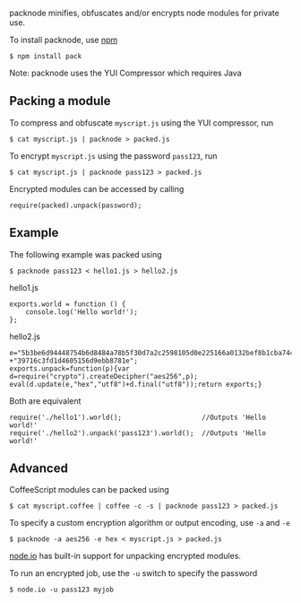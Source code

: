 packnode minifies, obfuscates and/or encrypts node modules for private use.

To install packnode, use [npm](http://github.com/isaacs/npm)

    $ npm install pack
    
Note: packnode uses the YUI Compressor which requires Java

## Packing a module
    
To compress and obfuscate `myscript.js` using the YUI compressor, run

    $ cat myscript.js | packnode > packed.js
    
To encrypt `myscript.js` using the password `pass123`, run

    $ cat myscript.js | packnode pass123 > packed.js
    
Encrypted modules can be accessed by calling 

    require(packed).unpack(password);
    
## Example

The following example was packed using

    $ packnode pass123 < hello1.js > hello2.js

hello1.js

    exports.world = function () {
        console.log('Hello world!');
    };

hello2.js

    e="5b3be6d94448754b6d8484a78b5f30d7a2c2598105d0e225166a0132bef8b1cba74422cb32a08289d092e331652e403f4c32"
    +"39716c3fd1d4605156d9ebb8781e";
    exports.unpack=function(p){var d=require("crypto").createDecipher("aes256",p);
    eval(d.update(e,"hex","utf8")+d.final("utf8"));return exports;}

Both are equivalent

    require('./hello1').world();                    //Outputs 'Hello world!'
    require('./hello2').unpack('pass123').world();  //Outputs 'Hello world!'

## Advanced

CoffeeScript modules can be packed using
    
    $ cat myscript.coffee | coffee -c -s | packnode pass123 > packed.js
    
To specify a custom encryption algorithm or output encoding, use `-a` and `-e`

    $ packnode -a aes256 -e hex < myscript.js > packed.js
    
[node.io](http://node.io) has built-in support for unpacking encrypted modules.

To run an encrypted job, use the `-u` switch to specify the password

    $ node.io -u pass123 myjob
